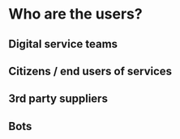 <!-- TITLE: Who are the users? -->
<!-- SUBTITLE: Different types of users of platforms and their needs -->

# Who are the users?

## Digital service teams


## Citizens / end users of services


## 3rd party suppliers

## Bots
